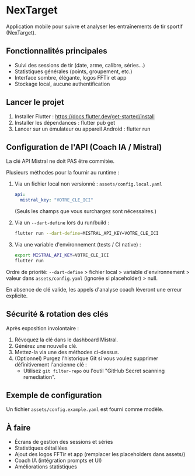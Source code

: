 # NexTarget

Application mobile pour suivre et analyser les entraînements de tir sportif (NexTarget).

## Fonctionnalités principales
- Suivi des sessions de tir (date, arme, calibre, séries...)
- Statistiques générales (points, groupement, etc.)
- Interface sombre, élégante, logos FFTir et app
- Stockage local, aucune authentification

## Lancer le projet

1. Installer Flutter : https://docs.flutter.dev/get-started/install
2. Installer les dépendances :
   flutter pub get
3. Lancer sur un émulateur ou appareil Android :
   flutter run

## Configuration de l'API (Coach IA / Mistral)

La clé API Mistral ne doit PAS être commitée.

Plusieurs méthodes pour la fournir au runtime :

1. Via un fichier local non versionné : `assets/config.local.yaml`
   ```yaml
   api:
     mistral_key: "VOTRE_CLE_ICI"
   ```
   (Seuls les champs que vous surchargez sont nécessaires.)

2. Via un `--dart-define` lors du run/build :
   ```bash
   flutter run --dart-define=MISTRAL_API_KEY=VOTRE_CLE_ICI
   ```

3. Via une variable d'environnement (tests / CI native) :
   ```bash
   export MISTRAL_API_KEY=VOTRE_CLE_ICI
   flutter run
   ```

Ordre de priorité: `--dart-define` > fichier local > variable d'environnement > valeur dans `assets/config.yaml` (ignorée si placeholder) > null.

En absence de clé valide, les appels d'analyse coach lèveront une erreur explicite.

## Sécurité & rotation des clés

Après exposition involontaire :
1. Révoquez la clé dans le dashboard Mistral.
2. Générez une nouvelle clé.
3. Mettez-la via une des méthodes ci-dessus.
4. (Optionnel) Purgez l'historique Git si vous voulez supprimer définitivement l'ancienne clé :
   - Utilisez `git filter-repo` ou l'outil "GitHub Secret scanning remediation".

## Exemple de configuration

Un fichier `assets/config.example.yaml` est fourni comme modèle.

## À faire
- Écrans de gestion des sessions et séries
- Statistiques détaillées
- Ajout des logos FFTir et app (remplacer les placeholders dans assets/)
- Coach IA (intégration prompts et UI)
- Améliorations statistiques
